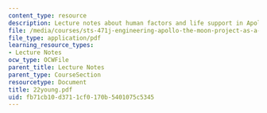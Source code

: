 ```yaml
---
content_type: resource
description: Lecture notes about human factors and life support in Apollo.
file: /media/courses/sts-471j-engineering-apollo-the-moon-project-as-a-complex-system-spring-2007/fb71cb10d3711cf0170b5401075c5345_22young.pdf
file_type: application/pdf
learning_resource_types:
- Lecture Notes
ocw_type: OCWFile
parent_title: Lecture Notes
parent_type: CourseSection
resourcetype: Document
title: 22young.pdf
uid: fb71cb10-d371-1cf0-170b-5401075c5345
---
```


